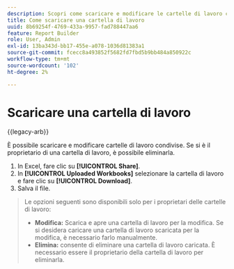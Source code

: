 ```yaml
---
description: Scopri come scaricare e modificare le cartelle di lavoro condivise.
title: Come scaricare una cartella di lavoro
uuid: 8b69254f-4769-433a-9957-fad788447aa6
feature: Report Builder
role: User, Admin
exl-id: 13ba343d-bb17-455e-a078-1036d81383a1
source-git-commit: fcecc8a493852f5682fd7fbd5b9bb484a850922c
workflow-type: tm+mt
source-wordcount: '102'
ht-degree: 2%

---
```


# Scaricare una cartella di lavoro

{{legacy-arb}}

È possibile scaricare e modificare cartelle di lavoro condivise. Se si è il proprietario di una cartella di lavoro, è possibile eliminarla.

1. In Excel, fare clic su **[!UICONTROL Share]**.
1. In **[!UICONTROL Uploaded Workbooks]** selezionare la cartella di lavoro e fare clic su **[!UICONTROL Download]**.
1. Salva il file.
>Le opzioni seguenti sono disponibili solo per i proprietari delle cartelle di lavoro:
>
>* **Modifica:** Scarica e apre una cartella di lavoro per la modifica. Se si desidera caricare una cartella di lavoro scaricata per la modifica, è necessario farlo manualmente.
>* **Elimina:** consente di eliminare una cartella di lavoro caricata. È necessario essere il proprietario della cartella di lavoro per eliminarla.
>
